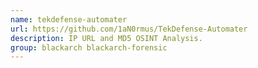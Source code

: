 ```yaml
---
name: tekdefense-automater
url: https://github.com/1aN0rmus/TekDefense-Automater
description: IP URL and MD5 OSINT Analysis.
group: blackarch blackarch-forensic
---
```

